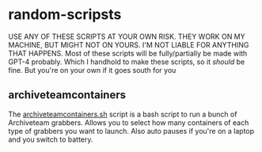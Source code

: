 # random-scripsts
USE ANY OF THESE SCRIPTS AT YOUR OWN RISK. THEY WORK ON MY MACHINE, BUT MIGHT NOT ON YOURS. I'M NOT LIABLE FOR ANYTHING THAT HAPPENS.
Most of these scripts will be fully/partially be made with GPT-4 probably. Which I handhold to make these scripts, so it *should* be fine.
But you're on your own if it goes south for you

## archiveteamcontainers

The [archiveteamcontainers.sh](archiveteamcontainers.sh) script is a bash script to run a bunch of Archiveteam grabbers.
Allows you to select how many containers of each type of grabbers you want to launch.
Also auto pauses if you're on a laptop and you switch to battery.
